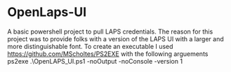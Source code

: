 # OpenLaps-UI
A basic powershell project to pull LAPS credentials. The reason for this project was to provide folks with a version of the LAPS UI with a larger and more distinguishable font.
To create an executable I used https://github.com/MScholtes/PS2EXE with the following arguements ps2exe .\OpenLAPS_UI.ps1 -noOutput -noConsole -version 1
